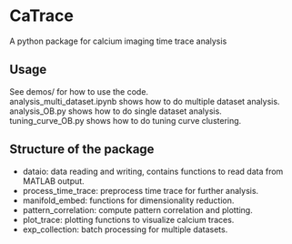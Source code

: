 # CaTrace
A python package for calcium imaging time trace analysis

## Usage
  See demos/ for how to use the code.\
  analysis_multi_dataset.ipynb shows how to do multiple dataset analysis.\
  analysis_OB.py shows how to do single dataset analysis.\
  tuning_curve_OB.py shows how to do tuning curve clustering.
## Structure of the package
  * dataio: data reading and writing, contains functions to read data from MATLAB output.
  * process_time_trace: preprocess time trace for further analysis.
  * manifold_embed: functions for dimensionality reduction.
  * pattern_correlation: compute pattern correlation and plotting.
  * plot_trace: plotting functions to visualize calcium traces.
  * exp_collection: batch processing for multiple datasets.
